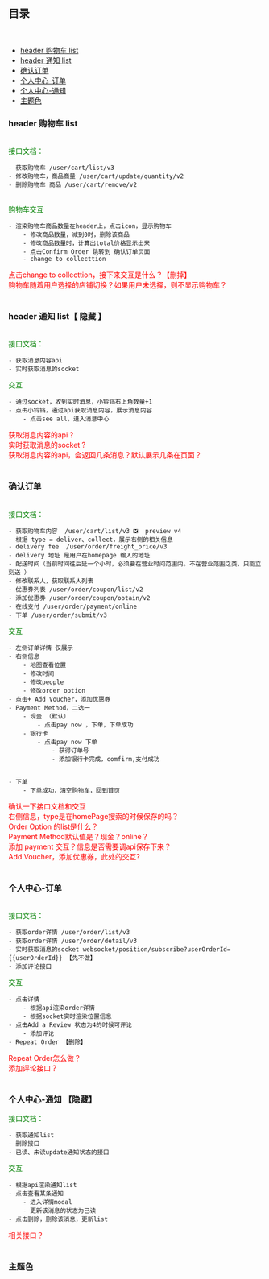 ## 目录

<br>

- [header 购物车 list](#header购物车list)<br>
- [header 通知 list](#header通知list)<br>
- [确认订单](#确认订单)<br>
- [个人中心-订单](#个人中心-订单)<br>
- [个人中心-通知](#个人中心-通知)<br>
- [主题色](#主题色)<br>

### header 购物车 list

<br>
<div style="color:green">接口文档：</div>

    - 获取购物车 /user/cart/list/v3
    - 修改购物车，商品商量 /user/cart/update/quantity/v2
    - 删除购物车 商品 /user/cart/remove/v2

<br>

<div style="color:green">购物车交互</div>

    - 渲染购物车商品数量在header上，点击icon，显示购物车
        - 修改商品数量，减到0时，删除该商品
        - 修改商品数量时，计算出total价格显示出来
        - 点击Confirm Order 跳转到 确认订单页面
        - change to collecttion

<div style="color:red">点击change to collecttion，接下来交互是什么？【删掉】</div>
<div style="color:red">购物车随着用户选择的店铺切换？如果用户未选择，则不显示购物车？</div>
<br>

### header 通知 list【 隐藏 】

<br>
<div style="color:green">接口文档：</div>

    - 获取消息内容api
    - 实时获取消息的socket

<div style="color:green">交互</div>

    - 通过socket，收到实时消息，小铃铛右上角数量+1
    - 点击小铃铛，通过api获取消息内容，展示消息内容
        - 点击see all，进入消息中心

<div style="color:red">获取消息内容的api ?</div>
<div style="color:red">实时获取消息的socket ?</div>
<div style="color:red">获取消息内容的api，会返回几条消息？默认展示几条在页面？</div>

<br>

### 确认订单

<br>
<div style="color:green">接口文档：</div>

    - 获取购物车内容  /user/cart/list/v3 ❎  preview v4
    - 根据 type = deliver、collect，展示右侧的相关信息
    - delivery fee  /user/order/freight_price/v3
    - delivery 地址 是用户在homepage 输入的地址
    - 配送时间（当前时间往后延一个小时，必须要在营业时间范围内。不在营业范围之类，只能立刻送 ）
    - 修改联系人，获取联系人列表 
    - 优惠券列表 /user/order/coupon/list/v2
    - 添加优惠券 /user/order/coupon/obtain/v2
    - 在线支付 /user/order/payment/online
    - 下单 /user/order/submit/v3

<div style="color:green">交互</div>

    - 左侧订单详情 仅展示
    - 右侧信息
        - 地图查看位置
        - 修改时间
        - 修改people
        - 修改order option
    - 点击+ Add Voucher，添加优惠券
    - Payment Method，二选一
        - 现金 （默认）
            - 点击pay now ，下单，下单成功
        - 银行卡
            - 点击pay now 下单
                - 获得订单号
                - 添加银行卡完成，comfirm,支付成功


    - 下单
        - 下单成功，清空购物车，回到首页

<div style="color:red">确认一下接口文档和交互</div>
<div style="color:red">右侧信息，type是在homePage搜索的时候保存的吗？</div>
<div style="color:red">Order Option 的list是什么？</div>
<div style="color:red">Payment Method默认值是？现金？online？</div>
<div style="color:red">添加 payment 交互？信息是否需要调api保存下来？</div>
<div style="color:red">Add Voucher，添加优惠券，此处的交互?</div>
<br>

### 个人中心-订单

<br>

<div style="color:green">接口文档：</div>

    - 获取order详情 /user/order/list/v3
    - 获取order详情 /user/order/detail/v3
    - 实时获取消息的socket websocket/position/subscribe?userOrderId={{userOrderId}} 【先不做】
    - 添加评论接口

<div style="color:green">交互</div>

    - 点击详情
        - 根据api渲染order详情
        - 根据socket实时渲染位置信息
    - 点击Add a Review 状态为4的时候可评论
        - 添加评论
    - Repeat Order 【删除】

<div style="color:red">Repeat Order怎么做？</div>
<div style="color:red">添加评论接口？</div>
<br>

### 个人中心-通知 【隐藏】

<div style="color:green">接口文档：</div>

    - 获取通知list
    - 删除接口
    - 已读、未读update通知状态的接口

<div style="color:green">交互</div>

    - 根据api渲染通知list
    - 点击查看某条通知
        - 进入详情modal
        - 更新该消息的状态为已读
    - 点击删除，删除该消息，更新list

<div style="color:red">相关接口？</div>
<br>

### 主题色
